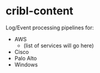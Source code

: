 # cribl-content

Log/Event processing pipelines for: 

- AWS 
  - (list of services will go here)
- Cisco
- Palo Alto
- Windows 
